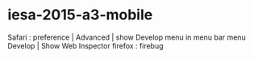 # iesa-2015-a3-mobile


Safari : preference | Advanced | show Develop menu in menu bar
          menu Develop | Show Web Inspector
firefox : firebug


